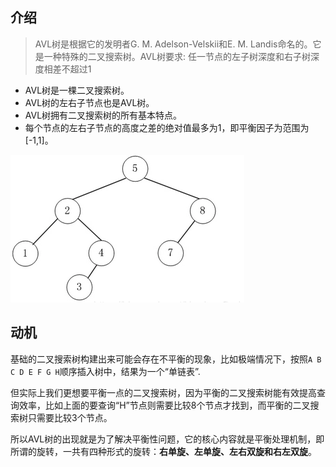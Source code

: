 ## 介绍
> AVL树是根据它的发明者G. M. Adelson-Velskii和E. M. Landis命名的。它是一种特殊的二叉搜索树。AVL树要求: 任一节点的左子树深度和右子树深度相差不超过1



- AVL树是一棵二叉搜索树。
- AVL树的左右子节点也是AVL树。
- AVL树拥有二叉搜索树的所有基本特点。
- 每个节点的左右子节点的高度之差的绝对值最多为1，即平衡因子为范围为[-1,1]。

![image-20190923170648355](assets/AVL树/image-20190923170648355.png)

## 动机

基础的二叉搜索树构建出来可能会存在不平衡的现象，比如极端情况下，按照`A B C D E F G H`顺序插入树中，结果为一个“单链表”.

但实际上我们更想要平衡一点的二叉搜索树，因为平衡的二叉搜索树能有效提高查询效率，比如上面的要查询“H”节点则需要比较8个节点才找到，而平衡的二叉搜索树只需要比较3个节点。

所以AVL树的出现就是为了解决平衡性问题，它的核心内容就是平衡处理机制，即所谓的旋转，一共有四种形式的旋转：**右单旋、左单旋、左右双旋和右左双旋**。

